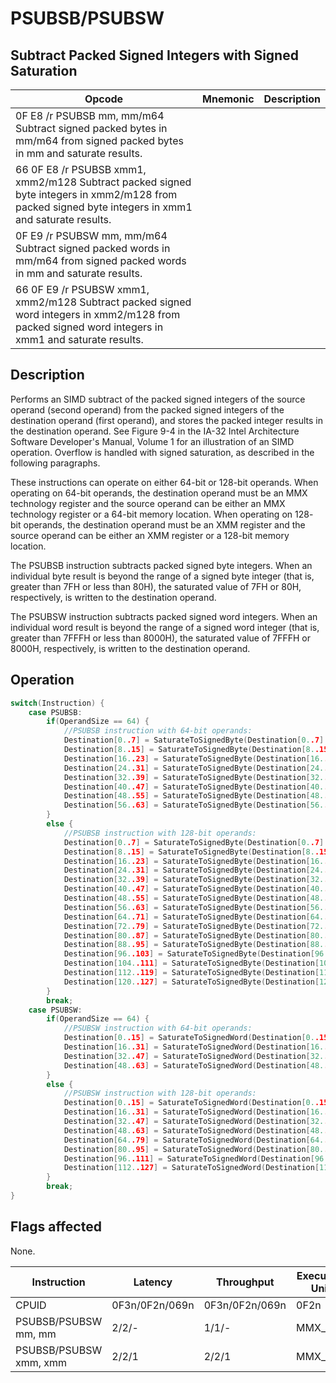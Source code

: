 # PSUBSB/PSUBSW
 
## Subtract Packed Signed Integers with Signed Saturation
 
 
|Opcode|Mnemonic|Description|
|-|-|-|
|0F E8 /r PSUBSB mm, mm/m64 Subtract signed packed bytes in mm/m64 from signed packed bytes in mm and saturate results.|||
|66 0F E8 /r PSUBSB xmm1, xmm2/m128 Subtract packed signed byte integers in xmm2/m128 from packed signed byte integers in xmm1 and saturate results.|||
|0F E9 /r PSUBSW mm, mm/m64 Subtract signed packed words in mm/m64 from signed packed words in mm and saturate results.|||
|66 0F E9 /r PSUBSW xmm1, xmm2/m128 Subtract packed signed word integers in xmm2/m128 from packed signed word integers in xmm1 and saturate results.|||
 
## Description
 
Performs an SIMD subtract of the packed signed integers of the source operand (second operand) from the packed signed integers of the destination operand (first operand), and stores the packed integer results in the destination operand. See Figure 9-4 in the IA-32 Intel Architecture Software Developer's Manual, Volume 1 for an illustration of an SIMD operation. Overflow is handled with signed saturation, as described in the following paragraphs.
 
These instructions can operate on either 64-bit or 128-bit operands. When operating on 64-bit operands, the destination operand must be an MMX technology register and the source operand can be either an MMX technology register or a 64-bit memory location. When operating on 128- bit operands, the destination operand must be an XMM register and the source operand can be either an XMM register or a 128-bit memory location.
 
The PSUBSB instruction subtracts packed signed byte integers. When an individual byte result is beyond the range of a signed byte integer (that is, greater than 7FH or less than 80H), the saturated value of 7FH or 80H, respectively, is written to the destination operand.
 
The PSUBSW instruction subtracts packed signed word integers. When an individual word result is beyond the range of a signed word integer (that is, greater than 7FFFH or less than 8000H), the saturated value of 7FFFH or 8000H, respectively, is written to the destination operand.
 
 
## Operation
 
```c
switch(Instruction) {
	case PSUBSB:
		if(OperandSize == 64) {
			//PSUBSB instruction with 64-bit operands:
			Destination[0..7] = SaturateToSignedByte(Destination[0..7] - Source[0..7]);
			Destination[8..15] = SaturateToSignedByte(Destination[8..15] - Source[8..15]);
			Destination[16..23] = SaturateToSignedByte(Destination[16..23] - Source[16..23]);
			Destination[24..31] = SaturateToSignedByte(Destination[24..31] - Source[24..31]);
			Destination[32..39] = SaturateToSignedByte(Destination[32..39] - Source[32..39]);
			Destination[40..47] = SaturateToSignedByte(Destination[40..47] - Source[40..47]);
			Destination[48..55] = SaturateToSignedByte(Destination[48..55] - Source[48..55]);
			Destination[56..63] = SaturateToSignedByte(Destination[56..63] - Source[56..63]);
		}
		else {
			//PSUBSB instruction with 128-bit operands:
			Destination[0..7] = SaturateToSignedByte(Destination[0..7] - Source[0..7]);
			Destination[8..15] = SaturateToSignedByte(Destination[8..15] - Source[8..15]);
			Destination[16..23] = SaturateToSignedByte(Destination[16..23] - Source[16..23]);
			Destination[24..31] = SaturateToSignedByte(Destination[24..31] - Source[24..31]);
			Destination[32..39] = SaturateToSignedByte(Destination[32..39] - Source[32..39]);
			Destination[40..47] = SaturateToSignedByte(Destination[40..47] - Source[40..47]);
			Destination[48..55] = SaturateToSignedByte(Destination[48..55] - Source[48..55]);
			Destination[56..63] = SaturateToSignedByte(Destination[56..63] - Source[56..63]);
			Destination[64..71] = SaturateToSignedByte(Destination[64..71] - Source[64..71]);
			Destination[72..79] = SaturateToSignedByte(Destination[72..79] - Source[]72..79);
			Destination[80..87] = SaturateToSignedByte(Destination[80..87] - Source[80..87]);
			Destination[88..95] = SaturateToSignedByte(Destination[88..95] - Source[88..95]);
			Destination[96..103] = SaturateToSignedByte(Destination[96..103] - Source[96..103]);
			Destination[104..111] = SaturateToSignedByte(Destination[104..111] - Source[104..111]);
			Destination[112..119] = SaturateToSignedByte(Destination[112..119] - Source[112..119]);
			Destination[120..127] = SaturateToSignedByte(Destination[120..111] - Source[120..127]);
		}
		break;
	case PSUBSW:
		if(OperandSize == 64) {
			//PSUBSW instruction with 64-bit operands:
			Destination[0..15] = SaturateToSignedWord(Destination[0..15] - Source[0..15]);
			Destination[16..31] = SaturateToSignedWord(Destination[16..31] - Source[16..31]);
			Destination[32..47] = SaturateToSignedWord(Destination[32..47] - Source[32..47]);
			Destination[48..63] = SaturateToSignedWord(Destination[48..63] - Source[48..63]);
		}
		else {
			//PSUBSW instruction with 128-bit operands:
			Destination[0..15] = SaturateToSignedWord(Destination[0..15] - Source[0..15]);
			Destination[16..31] = SaturateToSignedWord(Destination[16..31] - Source[16..31]);
			Destination[32..47] = SaturateToSignedWord(Destination[32..47] - Source[32..47]);
			Destination[48..63] = SaturateToSignedWord(Destination[48..63] - Source[48..63]);
			Destination[64..79] = SaturateToSignedWord(Destination[64..79] - Source[64..79]);
			Destination[80..95] = SaturateToSignedWord(Destination[80..95] - Source[80..95]);
			Destination[96..111] = SaturateToSignedWord(Destination[96..111] - Source[96..111]);
			Destination[112..127] = SaturateToSignedWord(Destination[112..127] - Source[112..127];
		}
		break;
}

```
 
 
## Flags affected
 
None.

 
 
|Instruction|Latency|Throughput|Execution Unit|
|-|-|-|-|
|CPUID|0F3n/0F2n/069n|0F3n/0F2n/069n|0F2n|
|PSUBSB/PSUBSW mm, mm|2/2/-|1/1/-|MMX_ALU|
|PSUBSB/PSUBSW xmm, xmm|2/2/1|2/2/1|MMX_ALU|
